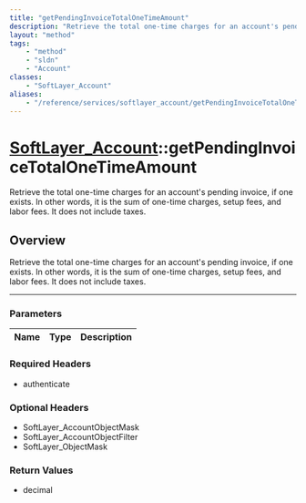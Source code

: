 ```yaml
---
title: "getPendingInvoiceTotalOneTimeAmount"
description: "Retrieve the total one-time charges for an account's pending invoice, if one exists. In other words, it is the sum of on... "
layout: "method"
tags:
    - "method"
    - "sldn"
    - "Account"
classes:
    - "SoftLayer_Account"
aliases:
    - "/reference/services/softlayer_account/getPendingInvoiceTotalOneTimeAmount"
---
```

# [SoftLayer_Account](/reference/services/SoftLayer_Account)::getPendingInvoiceTotalOneTimeAmount

Retrieve the total one-time charges for an account's pending invoice, if one exists. In other words, it is the sum of one-time charges, setup fees, and labor fees. It does not include taxes.


## Overview 
Retrieve the total one-time charges for an account's pending invoice, if one exists. In other words, it is the sum of one-time charges, setup fees, and labor fees. It does not include taxes.

-----

### Parameters 
|Name | Type | Description |
| --- | --- | --- |


### Required Headers
* authenticate


### Optional Headers
* SoftLayer_AccountObjectMask
* SoftLayer_AccountObjectFilter
* SoftLayer_ObjectMask

### Return Values
* decimal




